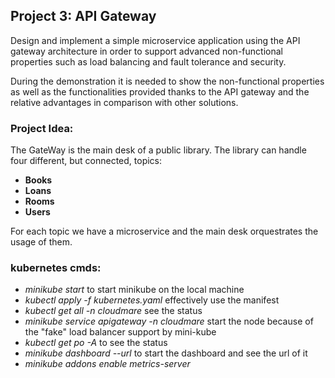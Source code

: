 ## Project 3: API Gateway
Design and implement a simple microservice application using the API gateway architecture in
order to support advanced non-functional properties such as load balancing and fault tolerance
and security.

During the demonstration it is needed to show the non-functional properties as well as the
functionalities provided thanks to the API gateway and the relative advantages in comparison with
other solutions.

### Project Idea:

The GateWay is the main desk of a public library. The library can handle four different, but connected, topics:
- **Books**
- **Loans**
- **Rooms**
- **Users**

For each topic we have a microservice and the main desk orquestrates the usage of them.

### kubernetes cmds:

- *minikube start* to start minikube on the local machine
- *kubectl apply -f kubernetes.yaml* effectively use the manifest 
- *kubectl get all -n cloudmare* see the status
- *minikube service apigateway -n cloudmare* start the node because of the "fake" load balancer support by mini-kube
- *kubectl get po -A* to see the status
- *minikube dashboard --url* to start the dashboard and see the url of it
- *minikube addons enable metrics-server*

